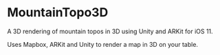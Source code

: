 # MountainTopo3D
A 3D rendering of mountain topos in 3D using Unity and ARKit for iOS 11.

Uses Mapbox, ARKit and Unity to render a map in 3D on your table.
